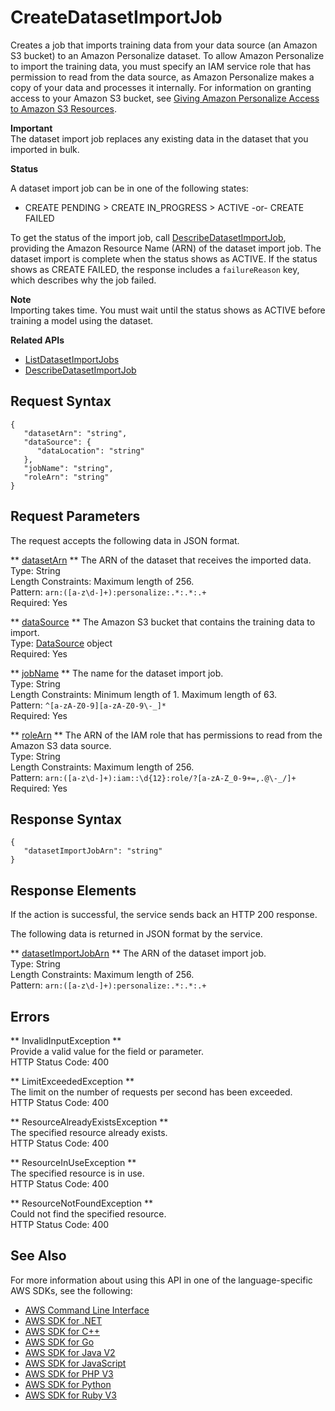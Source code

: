 # CreateDatasetImportJob<a name="API_CreateDatasetImportJob"></a>

Creates a job that imports training data from your data source \(an Amazon S3 bucket\) to an Amazon Personalize dataset\. To allow Amazon Personalize to import the training data, you must specify an IAM service role that has permission to read from the data source, as Amazon Personalize makes a copy of your data and processes it internally\. For information on granting access to your Amazon S3 bucket, see [Giving Amazon Personalize Access to Amazon S3 Resources](https://docs.aws.amazon.com/personalize/latest/dg/granting-personalize-s3-access.html)\. 

**Important**  
The dataset import job replaces any existing data in the dataset that you imported in bulk\.

 **Status** 

A dataset import job can be in one of the following states:
+ CREATE PENDING > CREATE IN\_PROGRESS > ACTIVE \-or\- CREATE FAILED

To get the status of the import job, call [DescribeDatasetImportJob](https://docs.aws.amazon.com/personalize/latest/dg/API_DescribeDatasetImportJob.html), providing the Amazon Resource Name \(ARN\) of the dataset import job\. The dataset import is complete when the status shows as ACTIVE\. If the status shows as CREATE FAILED, the response includes a `failureReason` key, which describes why the job failed\.

**Note**  
Importing takes time\. You must wait until the status shows as ACTIVE before training a model using the dataset\.

**Related APIs**
+  [ListDatasetImportJobs](https://docs.aws.amazon.com/personalize/latest/dg/API_ListDatasetImportJobs.html) 
+  [DescribeDatasetImportJob](https://docs.aws.amazon.com/personalize/latest/dg/API_DescribeDatasetImportJob.html) 

## Request Syntax<a name="API_CreateDatasetImportJob_RequestSyntax"></a>

```
{
   "datasetArn": "string",
   "dataSource": { 
      "dataLocation": "string"
   },
   "jobName": "string",
   "roleArn": "string"
}
```

## Request Parameters<a name="API_CreateDatasetImportJob_RequestParameters"></a>

The request accepts the following data in JSON format\.

 ** [datasetArn](#API_CreateDatasetImportJob_RequestSyntax) **   <a name="personalize-CreateDatasetImportJob-request-datasetArn"></a>
The ARN of the dataset that receives the imported data\.  
Type: String  
Length Constraints: Maximum length of 256\.  
Pattern: `arn:([a-z\d-]+):personalize:.*:.*:.+`   
Required: Yes

 ** [dataSource](#API_CreateDatasetImportJob_RequestSyntax) **   <a name="personalize-CreateDatasetImportJob-request-dataSource"></a>
The Amazon S3 bucket that contains the training data to import\.  
Type: [DataSource](API_DataSource.md) object  
Required: Yes

 ** [jobName](#API_CreateDatasetImportJob_RequestSyntax) **   <a name="personalize-CreateDatasetImportJob-request-jobName"></a>
The name for the dataset import job\.  
Type: String  
Length Constraints: Minimum length of 1\. Maximum length of 63\.  
Pattern: `^[a-zA-Z0-9][a-zA-Z0-9\-_]*`   
Required: Yes

 ** [roleArn](#API_CreateDatasetImportJob_RequestSyntax) **   <a name="personalize-CreateDatasetImportJob-request-roleArn"></a>
The ARN of the IAM role that has permissions to read from the Amazon S3 data source\.  
Type: String  
Length Constraints: Maximum length of 256\.  
Pattern: `arn:([a-z\d-]+):iam::\d{12}:role/?[a-zA-Z_0-9+=,.@\-_/]+`   
Required: Yes

## Response Syntax<a name="API_CreateDatasetImportJob_ResponseSyntax"></a>

```
{
   "datasetImportJobArn": "string"
}
```

## Response Elements<a name="API_CreateDatasetImportJob_ResponseElements"></a>

If the action is successful, the service sends back an HTTP 200 response\.

The following data is returned in JSON format by the service\.

 ** [datasetImportJobArn](#API_CreateDatasetImportJob_ResponseSyntax) **   <a name="personalize-CreateDatasetImportJob-response-datasetImportJobArn"></a>
The ARN of the dataset import job\.  
Type: String  
Length Constraints: Maximum length of 256\.  
Pattern: `arn:([a-z\d-]+):personalize:.*:.*:.+` 

## Errors<a name="API_CreateDatasetImportJob_Errors"></a>

 ** InvalidInputException **   
Provide a valid value for the field or parameter\.  
HTTP Status Code: 400

 ** LimitExceededException **   
The limit on the number of requests per second has been exceeded\.  
HTTP Status Code: 400

 ** ResourceAlreadyExistsException **   
The specified resource already exists\.  
HTTP Status Code: 400

 ** ResourceInUseException **   
The specified resource is in use\.  
HTTP Status Code: 400

 ** ResourceNotFoundException **   
Could not find the specified resource\.  
HTTP Status Code: 400

## See Also<a name="API_CreateDatasetImportJob_SeeAlso"></a>

For more information about using this API in one of the language\-specific AWS SDKs, see the following:
+  [AWS Command Line Interface](https://docs.aws.amazon.com/goto/aws-cli/personalize-2018-05-22/CreateDatasetImportJob) 
+  [AWS SDK for \.NET](https://docs.aws.amazon.com/goto/DotNetSDKV3/personalize-2018-05-22/CreateDatasetImportJob) 
+  [AWS SDK for C\+\+](https://docs.aws.amazon.com/goto/SdkForCpp/personalize-2018-05-22/CreateDatasetImportJob) 
+  [AWS SDK for Go](https://docs.aws.amazon.com/goto/SdkForGoV1/personalize-2018-05-22/CreateDatasetImportJob) 
+  [AWS SDK for Java V2](https://docs.aws.amazon.com/goto/SdkForJavaV2/personalize-2018-05-22/CreateDatasetImportJob) 
+  [AWS SDK for JavaScript](https://docs.aws.amazon.com/goto/AWSJavaScriptSDK/personalize-2018-05-22/CreateDatasetImportJob) 
+  [AWS SDK for PHP V3](https://docs.aws.amazon.com/goto/SdkForPHPV3/personalize-2018-05-22/CreateDatasetImportJob) 
+  [AWS SDK for Python](https://docs.aws.amazon.com/goto/boto3/personalize-2018-05-22/CreateDatasetImportJob) 
+  [AWS SDK for Ruby V3](https://docs.aws.amazon.com/goto/SdkForRubyV3/personalize-2018-05-22/CreateDatasetImportJob) 